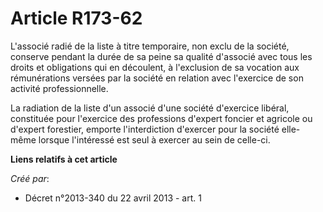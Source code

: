 # Article R173-62

L'associé radié de la liste à titre temporaire, non exclu de la société, conserve pendant la durée de sa peine sa qualité
d'associé avec tous les droits et obligations qui en découlent, à l'exclusion de sa vocation aux rémunérations versées par la
société en relation avec l'exercice de son activité professionnelle. 

La radiation de la liste d'un associé d'une société d'exercice libéral, constituée pour l'exercice des professions d'expert
foncier et agricole ou d'expert forestier, emporte l'interdiction d'exercer pour la société elle-même lorsque l'intéressé est
seul à exercer au sein de celle-ci.

**Liens relatifs à cet article**

_Créé par_:

  - Décret n°2013-340 du 22 avril 2013 - art. 1
